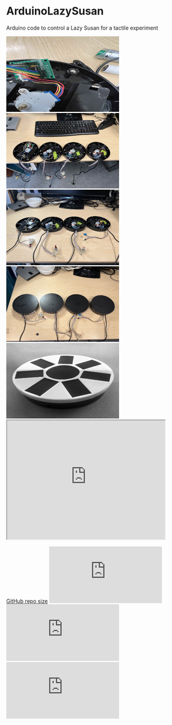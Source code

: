 # ArduinoLazySusan

Arduino code to control a Lazy Susan for a tactile experiment


<p align="left">
  <img width="300" height="200" src="IMG_0763.jpeg">
    <img width="300" height="200" src="IMG_0819.jpeg">
    <img width="300" height="200" src="IMG_0824.jpeg">
    <img width="300" height="200" src="IMG_0825.jpeg">
    <img width="300" height="200" src="IMG_2246.jpeg">
  

  <iframe width="420" height="315"
src="https://www.youtube.com/embed/Hrc2zLRdNaU">
</iframe>
</p>


[GitHub repo size](https://github.com/maxdiluca/README.md)
![GitHub contributors](https://github.com/DiarKarim/PrendoSim/README-template.md)
![GitHub stars](https://github.com/DiarKarim/PrendoSim/README-template.md?style=social)
![GitHub forks](https://github.com/DiarKarim/PrendoSim/README-template.md?style=social)
<!-- ![Twitter Follow](https://github.com/DiarKarim/PrendoSim?style=social) -->
